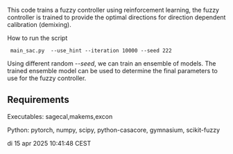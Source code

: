 This code trains a fuzzy controller using reinforcement learning, the fuzzy controller is trained to provide the optimal directions for direction dependent calibration (demixing).

How to run the script 

```
 main_sac.py  --use_hint --iteration 10000 --seed 222
```

Using different random *--seed*, we can train an ensemble of models. The trained ensemble model can be used to determine the final parameters to use for the fuzzy controller.


## Requirements
Executables:
sagecal,makems,excon

Python:
pytorch, numpy, scipy, python-casacore, gymnasium, scikit-fuzzy

di 15 apr 2025 10:41:48 CEST
